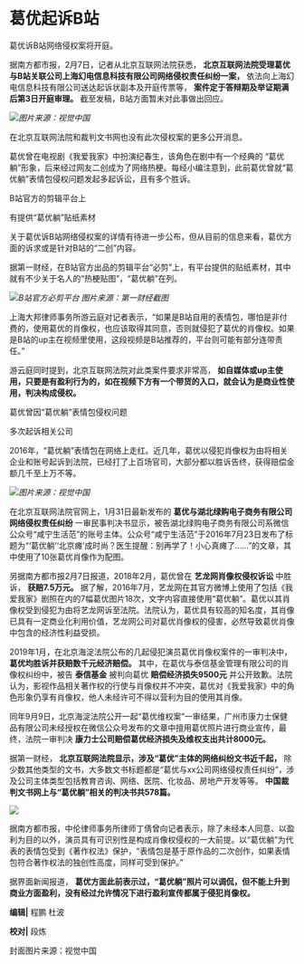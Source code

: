 # 葛优起诉B站

葛优诉B站网络侵权案将开庭。

据南方都市报，2月7日，记者从北京互联网法院获悉， **北京互联网法院受理葛优与B站关联公司上海幻电信息科技有限公司网络侵权责任纠纷一案，**
依法向上海幻电信息科技有限公司送达起诉状副本及开庭传票等， **案件定于答辩期及举证期满后第3日开庭审理。** 截至发稿，B站方面暂未对此事做出回应。

![](https://inews.gtimg.com/newsapp_bt/0/15650292845/1000)_图片来源：视觉中国_

在北京互联网法院和裁判文书网也没有此次侵权案的更多公开消息。

葛优曾在电视剧《我爱我家》中扮演纪春生，该角色在剧中有一个经典的
“葛优躺”形象，后来经过网友二创成为了网络热梗。每经小编注意到，此前葛优曾就“葛优躺”表情包侵权问题发起多起诉讼，且有多个胜诉。

B站官方的剪辑平台上

有提供“葛优躺”贴纸素材

关于葛优诉B站网络侵权案的详情有待进一步公布，但从目前的信息来看，葛优方面的诉求或是针对B站的“二创”内容。

据第一财经，在B站官方出品的剪辑平台“必剪”上，有平台提供的贴纸素材，其中就有不少关于名人的“热梗贴图”，“葛优躺”在列。

![](https://inews.gtimg.com/newsapp_bt/0/15650292923/1000)_B站官方必剪平台
图片来源：第一财经截图_

上海大邦律师事务所游云庭对记者表示，“如果是B站自用的表情包，哪怕是非付费的，使用葛优的肖像权，也应该取得其同意，否则就侵犯了葛优的肖像权。如果是B站的up主在视频里使用，这段视频是B站推荐的，平台则可能有部分连带责任。”

游云庭同时提到，北京互联网法院对此类案件要求非常高，
**如自媒体或up主使用，只要是有盈利行为的，如在视频下方有一个带货的入口，就会认为是商业性使用，判决构成侵权。**

葛优曾因“葛优躺”表情包侵权问题

多次起诉相关公司

2016年，“葛优躺”表情包在网络上走红。近几年，葛优以侵犯肖像权为由将相关企业和账号起诉到法院，已经打了上百场官司，大部分都以胜诉告终，获得赔偿金额几千至上万不等。

![](https://inews.gtimg.com/newsapp_bt/0/15650292927/1000)_图片来源：视觉中国_

在北京互联网法院官网上，1月31日最新发布的 **葛优与湖北绿购电子商务有限公司网络侵权责任纠纷**
一审民事判决书显示，被告湖北绿购电子商务有限公司系微信公众号“咸宁生活范”的账号主体。公众号“咸宁生活范”于2016年7月23日发布了标题为“‘葛优躺’‘北京瘫’成时尚？医生提醒：别再学了！小心真瘫了……”的文章，其中使用了10张葛优肖像作为配图。

另据南方都市报2月7日报道，2018年2月，葛优曾在 **艺龙网肖像权侵权诉讼** 中胜诉， **获赔7.5万元。**
据了解，2016年7月，艺龙网在其官方微博上使用了包括《我爱我家》剧照在内的7幅葛优图片18次，文字内容直接使用“葛优躺”。葛优以其肖像权受到侵犯为由将艺龙网诉至法院。法院认为，葛优具有较高的知名度，其肖像已具有一定商业化利用价值，艺龙网公司对葛优肖像权的侵害，必然导致葛优肖像中包含的经济性利益受损。

2019年1月，在北京海淀法院公布的几起侵犯演员葛优肖像权案件的一审判决中， **葛优均胜诉并获赔数千元经济赔偿。**
其中，在葛优与泰信基金管理有限公司的肖像权纠纷中，被告 **泰信基金** 被判向葛优 **赔偿经济损失9500元**
并公开致歉。法院认为，影视作品相关著作权的行使与肖像权并不冲突，葛优对《我爱我家》中的角色形象仍享有肖像权，他人未经许可不得以营利为目的使用其肖像。

同年9月9日，北京海淀法院公开一起“葛优维权案”一审结果，广州市康力士保健品有限公司未经授权在微信公众号发布的文章中擅用葛优照片进行商业宣传，最终，法院一审判决
**康力士公司赔偿葛优经济损失及维权支出共计8000元。**

据第一财经， **北京互联网法院显示，涉及“葛优”主体的网络纠纷文书近千起，**
除少数其他类型的文书，大多数文书标题都是“葛优与xx公司网络侵权责任纠纷”，涉及公司主体类型包括教育咨询、网络、医院、化妆品、房地产开发等等。
**中国裁判文书网上与“葛优躺”相关的判决书共578篇。**

![](https://inews.gtimg.com/newsapp_bt/0/15650293067/1000)

据南方都市报，中伦律师事务所律师丁倩曾向记者表示，除了未经本人同意、以盈利为目的以外，演员具有可识别性是构成肖像权侵权的一大前提。以“葛优躺”为代表的表情包受到《著作权法》保护，“表情包是基于原作品的二次创作，如果表情包符合著作权法的独创性高度，同样可受到保护。”

据界面新闻报道， **葛优方面此前表示过，“葛优躺”照片可以调侃，但不能上升到商业方面盈利，没有经过允许情况下进行盈利宣传都属于侵犯肖像权。**

**编辑|** 程鹏 杜波

**校对|** 段炼

封面图片来源：视觉中国


